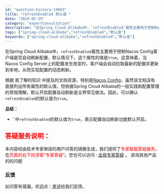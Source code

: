 ```yaml
---
id: "question-history-14683"
title: "refreshEnabled 默认值 "
date: "2024-05-29"
category: "expertConsultation"
description: "在Spring Cloud Alibaba中，`refreshEnabled`属性主要用于控制Nacos Config客户端是否自动刷新配置，默认情况下，这个属性的值是`true`。这意味着，当Nacos Config Server上的配置发生改变时，客户端会自动拉取最新的配置并更新到本地，从而实现"
tags: ["spring-cloud-alibaba","refreshEnabled","默认值"]
keywords: ["spring-cloud-alibaba","refreshEnabled","默认值"]
---
```


在Spring Cloud Alibaba中，`refreshEnabled`属性主要用于控制Nacos Config客户端是否自动刷新配置，默认情况下，这个属性的值是`true`。这意味着，当Nacos Config Server上的配置发生改变时，客户端会自动拉取最新的配置并更新到本地，从而实现配置的动态刷新。

根据 我了解的知识 中提及的文档资源，特别是[Nacos Config](https://github.com/spring-cloud-incubator/spring-cloud-alibaba/wiki/Nacos-config)，虽然该文档没有直接列出所有属性的默认值，但依据Spring Cloud Alibaba的一般实践和配置管理的常规理解，默认开启配置自动刷新是业界常见做法。因此，可以确认`refreshEnabled`的默认值为`true`。

**总结：**
- ``中`refreshEnabled`的默认值为`true`，表示配置自动刷新功能默认开启。
## <font color="#FF0000">答疑服务说明：</font> 

本内容经由技术专家审阅的用户问答的镜像生成，我们提供了<font color="#FF0000">专家智能答疑服务</font>，在<font color="#FF0000">页面的右下的浮窗”专家答疑“</font>。您也可以访问 : [全局专家答疑](https://opensource.alibaba.com/chatBot) 。 咨询其他产品的的问题

### 反馈
如问答有错漏，欢迎点：[差评](https://ai.nacos.io/user/feedbackByEnhancerGradePOJOID?enhancerGradePOJOId=14734)给我们反馈。
